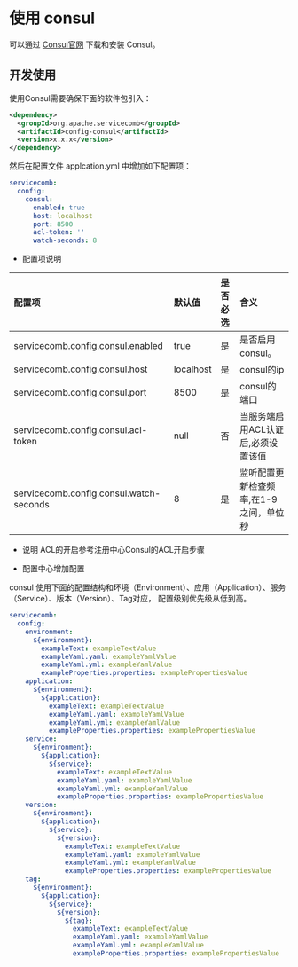 # 使用 consul

可以通过 [Consul官网](https://developer.hashicorp.com/consul/install?product_intent=consul) 下载和安装 Consul。


## 开发使用
使用Consul需要确保下面的软件包引入：

```xml
<dependency>
  <groupId>org.apache.servicecomb</groupId>
  <artifactId>config-consul</artifactId>
  <version>x.x.x</version>
</dependency>
```

然后在配置文件 applcation.yml 中增加如下配置项：
```yaml
servicecomb:
  config:
    consul:
      enabled: true
      host: localhost
      port: 8500
      acl-token: ''
      watch-seconds: 8
```
* 配置项说明

| 配置项                                             | 默认值         | 是否必选 | 含义                            |
|:--------------------------------------------------|:---------------|:-----|:-----------------------------------|
| servicecomb.config.consul.enabled                 | true           | 是   | 是否启用consul。                   |
| servicecomb.config.consul.host                    | localhost      | 是   | consul的ip                        |
| servicecomb.config.consul.port                    | 8500           | 是   | consul的端口
| servicecomb.config.consul.acl-token               | null           | 否   | 当服务端启用ACL认证后,必须设置该值   |
| servicecomb.config.consul.watch-seconds           | 8              | 是   | 监听配置更新检查频率,在1-9之间，单位秒 |

* 说明
ACL的开启参考注册中心Consul的ACL开启步骤

* 配置中心增加配置

consul 使用下面的配置结构和环境（Environment）、应用（Application）、服务（Service）、版本（Version）、Tag对应， 配置级别优先级从低到高。

```yaml
servicecomb:
  config:
    environment:
      ${environment}:
        exampleText: exampleTextValue
        exampleYaml.yaml: exampleYamlValue
        exampleYaml.yml: exampleYamlValue
        exampleProperties.properties: examplePropertiesValue
    application:
      ${environment}:
        ${application}:
          exampleText: exampleTextValue
          exampleYaml.yaml: exampleYamlValue
          exampleYaml.yml: exampleYamlValue
          exampleProperties.properties: examplePropertiesValue
    service:
      ${environment}:
        ${application}:
          ${service}:
            exampleText: exampleTextValue
            exampleYaml.yaml: exampleYamlValue
            exampleYaml.yml: exampleYamlValue
            exampleProperties.properties: examplePropertiesValue
    version:
      ${environment}:
        ${application}:
          ${service}:
            ${version}:
              exampleText: exampleTextValue
              exampleYaml.yaml: exampleYamlValue
              exampleYaml.yml: exampleYamlValue
              exampleProperties.properties: examplePropertiesValue
    tag:
      ${environment}:
        ${application}:
          ${service}:
            ${version}:
              ${tag}:
                exampleText: exampleTextValue
                exampleYaml.yaml: exampleYamlValue
                exampleYaml.yml: exampleYamlValue
                exampleProperties.properties: examplePropertiesValue
```